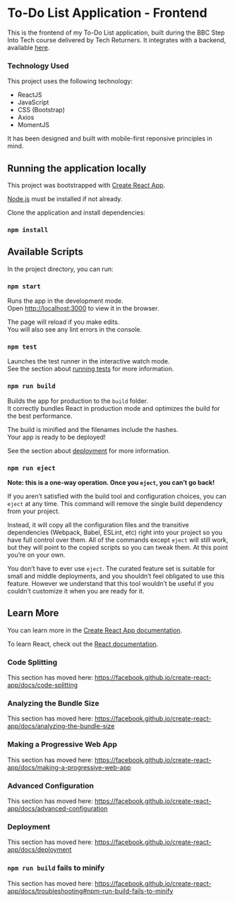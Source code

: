 # To-Do List Application - Frontend

This is the frontend of my To-Do List application, built during the BBC Step Into Tech course delivered by Tech Returners. It integrates with a backend, available [here](https://github.com/rosie-i/todo-app-backend).

<!-- The hosted version of the application is available here: [https://github.com/whatever-link-here](https://github.com/whatever-link-here).-->

### Technology Used

This project uses the following technology:

- ReactJS
- JavaScript
- CSS (Bootstrap)
- Axios
- MomentJS

It has been designed and built with mobile-first reponsive principles in mind.

<!--(Maybe add photos here of different device sizes?)-->

<!-- Could also add in component tree using this model:
todo-app-frontend
├── README.md
├── node_modules
├── package.json
├── package-lock.json
├── .gitignore
├── public
│   ├── favicon.ico
│   ├── index.html
│   ├── manifest.json
│   └── style.css 
└── src
    ├── index.js
    └── components
        └── App.js
            ├── ....
            │   ├── 
            │   ├── 
            │   ├── 
            │   └── 
            │
            ├── ....
            ├── ....
            │   └── ....
            │       ├── 
            │       └── 
            └── ....
                ├── 
                └── 
-->


## Running the application locally

This project was bootstrapped with [Create React App](https://github.com/facebook/create-react-app).

[Node.js](https://nodejs.org/en/) must be installed if not already.

Clone the application and install dependencies:

### `npm install`


## Available Scripts

In the project directory, you can run:

### `npm start`

Runs the app in the development mode.<br />
Open [http://localhost:3000](http://localhost:3000) to view it in the browser.

The page will reload if you make edits.<br />
You will also see any lint errors in the console.

### `npm test`

Launches the test runner in the interactive watch mode.<br />
See the section about [running tests](https://facebook.github.io/create-react-app/docs/running-tests) for more information.

### `npm run build`

Builds the app for production to the `build` folder.<br />
It correctly bundles React in production mode and optimizes the build for the best performance.

The build is minified and the filenames include the hashes.<br />
Your app is ready to be deployed!

See the section about [deployment](https://facebook.github.io/create-react-app/docs/deployment) for more information.

### `npm run eject`

**Note: this is a one-way operation. Once you `eject`, you can’t go back!**

If you aren’t satisfied with the build tool and configuration choices, you can `eject` at any time. This command will remove the single build dependency from your project.

Instead, it will copy all the configuration files and the transitive dependencies (Webpack, Babel, ESLint, etc) right into your project so you have full control over them. All of the commands except `eject` will still work, but they will point to the copied scripts so you can tweak them. At this point you’re on your own.

You don’t have to ever use `eject`. The curated feature set is suitable for small and middle deployments, and you shouldn’t feel obligated to use this feature. However we understand that this tool wouldn’t be useful if you couldn’t customize it when you are ready for it.

## Learn More

You can learn more in the [Create React App documentation](https://facebook.github.io/create-react-app/docs/getting-started).

To learn React, check out the [React documentation](https://reactjs.org/).

### Code Splitting

This section has moved here: https://facebook.github.io/create-react-app/docs/code-splitting

### Analyzing the Bundle Size

This section has moved here: https://facebook.github.io/create-react-app/docs/analyzing-the-bundle-size

### Making a Progressive Web App

This section has moved here: https://facebook.github.io/create-react-app/docs/making-a-progressive-web-app

### Advanced Configuration

This section has moved here: https://facebook.github.io/create-react-app/docs/advanced-configuration

### Deployment

This section has moved here: https://facebook.github.io/create-react-app/docs/deployment

### `npm run build` fails to minify

This section has moved here: https://facebook.github.io/create-react-app/docs/troubleshooting#npm-run-build-fails-to-minify
